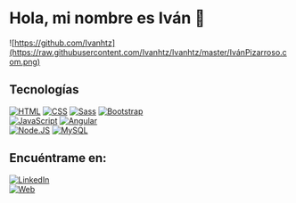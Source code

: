 # Hola, mi nombre es Iván 👋

![https://github.com/Ivanhtz](https://raw.githubusercontent.com/Ivanhtz/Ivanhtz/master/IvánPizarroso.com.png)

## Tecnologías

[![HTML](https://img.shields.io/badge/HTML-FA7343?style=for-the-badge&logo=html5&logoColor=white&labelColor=101010)]()
[![CSS](https://img.shields.io/badge/CSS-2465f1?style=for-the-badge&logo=css3&logoColor=white&labelColor=101010)]()
[![Sass](https://img.shields.io/badge/Sass-cc6699?style=for-the-badge&logo=Sass3&logoColor=white&labelColor=101010)]()
[![Bootstrap](https://img.shields.io/badge/Bootstrap-563d7c?style=for-the-badge&logo=bootstrap3&logoColor=white&labelColor=101010)]()
</br>
[![JavaScript](https://img.shields.io/badge/JavaScript-F7DF1E?style=for-the-badge&logo=javascript&logoColor=white&labelColor=101010)]()
[![Angular](https://img.shields.io/badge/Angular-dd0031?style=for-the-badge&logo=angular&logoColor=white&labelColor=101010)]()
</br>
[![Node.JS](https://img.shields.io/badge/Node.JS-339933?style=for-the-badge&logo=node.js&logoColor=white&labelColor=101010)]()
[![MySQL](https://img.shields.io/badge/MySQL-4479A1?style=for-the-badge&logo=mysql&logoColor=white&labelColor=101010)]()

## Encuéntrame en:

[![LinkedIn](https://img.shields.io/badge/LinkedIn-iván_pizarroso_álvarez-0a66c2?style=for-the-badge&logo=linkedin&logoColor=white&labelColor=101010)](https://www.linkedin.com/in/ivan-pizarroso-alvarez/)
</br>
[![Web](https://img.shields.io/badge/Web-ivanpizarroso.com-4c314e?style=for-the-badge&logo=dev.to&logoColor=white&labelColor=101010)](https://ivanpizarroso.com) 
